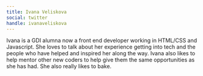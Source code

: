 ```yaml
---
title: Ivana Veliskova
social: twitter
handle: ivanaveliskova
---
```


Ivana is a GDI alumna now a front end developer working in HTML/CSS and Javascript. She loves to talk about her experience getting into tech and the people who have helped and inspired her along the way. Ivana also likes to help mentor other new coders to help give them the same opportunities as she has had. She also really likes to bake.